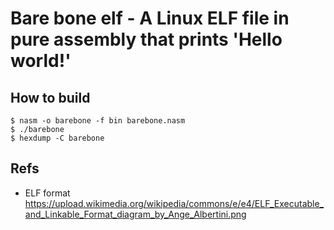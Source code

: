 # Bare bone elf - A Linux ELF file in pure assembly that prints 'Hello world!'

## How to build
```console
$ nasm -o barebone -f bin barebone.nasm
$ ./barebone
$ hexdump -C barebone
```
## Refs
* ELF format https://upload.wikimedia.org/wikipedia/commons/e/e4/ELF_Executable_and_Linkable_Format_diagram_by_Ange_Albertini.png